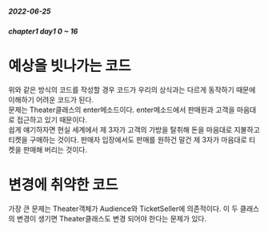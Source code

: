 ##### 2022-06-25
##### chapter1 day1 0 ~ 16

# 예상을 빗나가는 코드
위와 같은 방식의 코드를 작성할 경우 코드가 우리의 상식과는 다르게 동작하기 때문에 이해하기 어려운 코드가 된다.  
문제는 Theater클래스의 enter메소드이다. enter메소드에서 판매원과 고객을 마음대로 접근하고 있기 때문이다.  
쉽게 얘기하자면 현실 세계에서 제 3자가 고객의 가방을 탈취해 돈을 마음대로 지불하고 티켓을 구매하는 것이다. 판매자 입장에서도 판매를 원하건 말건 제 3자가 마음대로 티켓을 판매해 버리는 것이다.  

# 변경에 취약한 코드
가장 큰 문제는 Theater객체가 Audience와 TicketSeller에 의존적이다. 이 두 클래스의 변경이 생기면 Theater클래스도 변경 되어야 한다는 문제가 있다.
